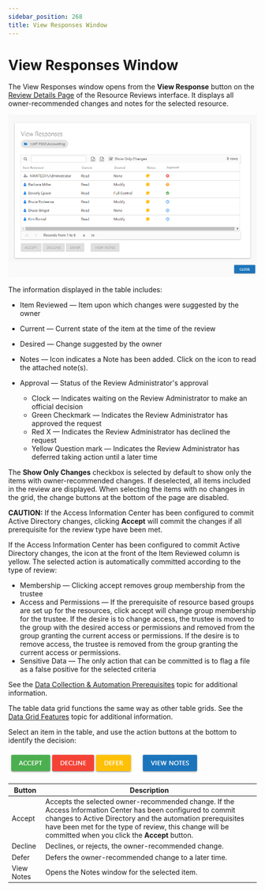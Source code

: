 ```yaml
---
sidebar_position: 268
title: View Responses Window
---
```


# View Responses Window

The View Responses window opens from the **View Response** button on the [Review Details Page](../Interface#Review's "Review Details Page") of the Resource Reviews interface. It displays all owner-recommended changes and notes for the selected resource.

![View Responses window](../../../../../../../static/Content/Resources/Images/Access/General/Window/ViewResponses.png "View Responses window")

The information displayed in the table includes:

* Item Reviewed — Item upon which changes were suggested by the owner
* Current — Current state of the item at the time of the review
* Desired — Change suggested by the owner
* Notes — Icon indicates a Note has been added. Click on the icon to read the attached note(s).
* Approval — Status of the Review Administrator's approval

  * Clock — Indicates waiting on the Review Administrator to make an official decision
  * Green Checkmark — Indicates the Review Administrator has approved the request
  * Red X — Indicates the Review Administrator has declined the request
  * Yellow Question mark — Indicates the Review Administrator has deferred taking action until a later time

The **Show Only Changes** checkbox is selected by default to show only the items with owner-recommended changes. If deselected, all items included in the review are displayed. When selecting the items with no changes in the grid, the change buttons at the bottom of the page are disabled.

**CAUTION:** If the Access Information Center has been configured to commit Active Directory changes, clicking **Accept** will commit the changes if all prerequisite for the review type have been met.

If the Access Information Center has been configured to commit Active Directory changes, the icon at the front of the Item Reviewed column is yellow. The selected action is automatically committed according to the type of review:

* Membership — Clicking accept removes group membership from the trustee
* Access and Permissions — If the prerequisite of resource based groups are set up for the resources, click accept will change group membership for the trustee. If the desire is to change access, the trustee is moved to the group with the desired access or permissions and removed from the group granting the current access or permissions. If the desire is to remove access, the trustee is removed from the group granting the current access or permissions.
* Sensitive Data — The only action that can be committed is to flag a file as a false positive for the selected criteria

See the [Data Collection & Automation Prerequisites](../Prerequisites#Workflow "Data Collection & Automation Prerequisites") topic for additional information.

The table data grid functions the same way as other table grids. See the [Data Grid Features](../../../General/DataGrid "Data Grid Features") topic for additional information.

Select an item in the table, and use the action buttons at the bottom to identify the decision:

![](../../../../../../../static/Content/Resources/Images/Access/General/Window/ViewResponsesButtons.png)

| Button | Description |
| --- | --- |
| Accept | Accepts the selected owner-recommended change. If the Access Information Center has been configured to commit changes to Active Directory and the automation prerequisites have been met for the type of review, this change will be committed when you click the **Accept** button. |
| Decline | Declines, or rejects, the owner-recommended change. |
| Defer | Defers the owner-recommended change to a later time. |
| View Notes | Opens the Notes window for the selected item. |